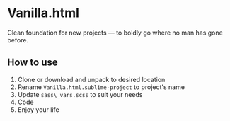 Vanilla.html
============

Clean foundation for new projects — to boldly go where no man has gone before.


How to use
-----------

1. Clone or download and unpack to desired location
2. Rename `Vanilla.html.sublime-project` to project's name
3. Update `sass\_vars.scss` to suit your needs
4. Code
5. Enjoy your life